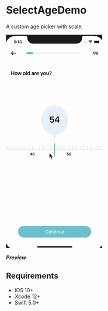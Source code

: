 # SelectAgeDemo
A custom age picker with scale.

![gif1](https://github.com/ChokShen/SelectAgeDemo/blob/main/SelectAgeDemo/Screenshots/preview.gif) 

***Preview*** 

## Requirements 
* iOS 10+
* Xcode 12+
* Swift 5.0+
